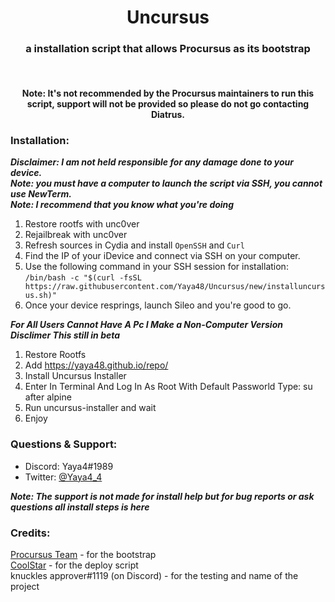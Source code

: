 <center>
  <h1 align="center">Uncursus</h1>
  <h3 align="center">a installation script that allows Procursus as its bootstrap</h3>
  <br/>
  <h4 align="center">Note: It's not recommended by the Procursus maintainers to run this script, support will not be provided so please do not go contacting Diatrus.</h4>
</center>

### Installation:
***Disclaimer: I am not held responsible for any damage done to your device.***<br/>
***Note: you must have a computer to launch the script via SSH, you cannot use NewTerm.***<br/>
***Note: I recommend that you know what you're doing***<br/>
1) Restore rootfs with unc0ver<br/>
2) Rejailbreak with unc0ver<br/>
3) Refresh sources in Cydia and install `OpenSSH` and `Curl`<br/>
4) Find the IP of your iDevice and connect via SSH on your computer.<br/>
5) Use the following command in your SSH session for installation:<br/>
`/bin/bash -c "$(curl -fsSL https://raw.githubusercontent.com/Yaya48/Uncursus/new/installuncursus.sh)"`<br/>
6) Once your device resprings, launch Sileo and you're good to go.<br/>

***For All Users Cannot Have A Pc I Make a Non-Computer Version***<br/>
***Disclimer This still in beta***<br/>
1) Restore Rootfs
2) Add https://yaya48.github.io/repo/
3) Install Uncursus Installer
4) Enter In Terminal And Log In As Root With Default Passworld Type: su after alpine
5) Run uncursus-installer and wait
6) Enjoy

### Questions & Support:
- Discord: Yaya4#1989
- Twitter: [@Yaya4_4](https://twitter.com/Yaya4_4)

***Note: The support is not made for install help but for bug reports or ask questions all install steps is here***<br/>

### Credits:
[Procursus Team](https://github.com/ProcursusTeam/) - for the bootstrap<br/>
[CoolStar](https://github.com/coolstar/) - for the deploy script<br/>
knuckles approver#1119 (on Discord) - for the testing and name of the project<br/>
